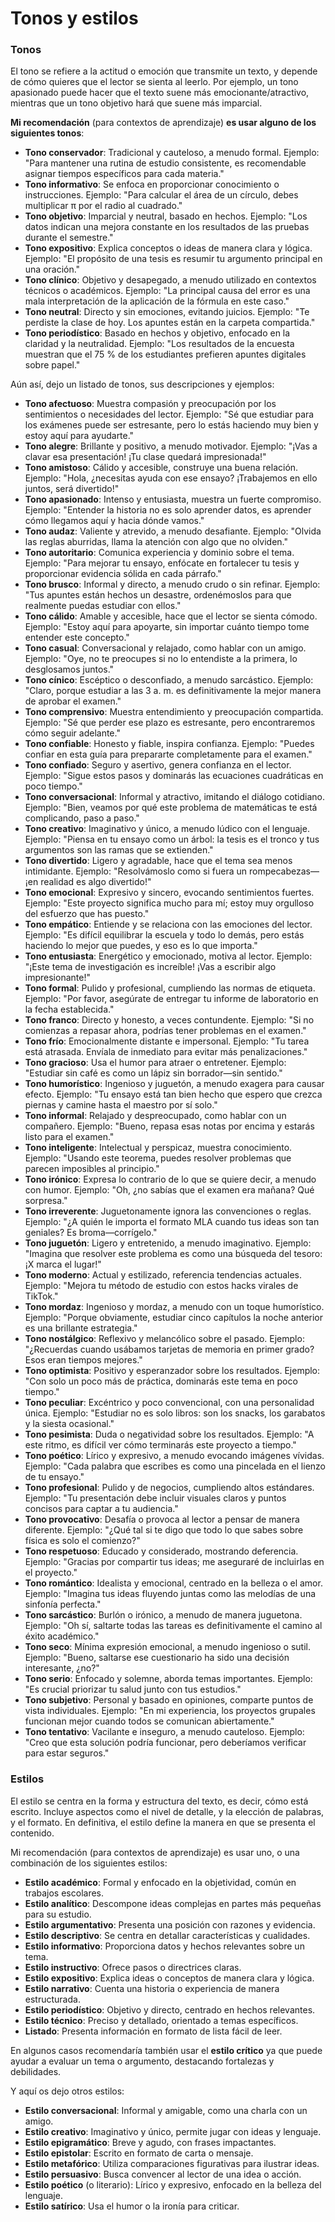 # Tonos y estilos

### Tonos

El tono se refiere a la actitud o emoción que transmite un texto, y depende de cómo quieres que el lector se sienta al leerlo. Por ejemplo, un tono apasionado puede hacer que el texto suene más emocionante/atractivo, mientras que un tono objetivo hará que suene más imparcial.

**Mi recomendación** (para contextos de aprendizaje) **es usar alguno de los siguientes tonos**: 

* **Tono conservador**: Tradicional y cauteloso, a menudo formal. Ejemplo: "Para mantener una rutina de estudio consistente, es recomendable asignar tiempos específicos para cada materia."
* **Tono informativo**: Se enfoca en proporcionar conocimiento o instrucciones. Ejemplo: "Para calcular el área de un círculo, debes multiplicar π por el radio al cuadrado."
* **Tono objetivo**: Imparcial y neutral, basado en hechos. Ejemplo: "Los datos indican una mejora constante en los resultados de las pruebas durante el semestre."
* **Tono expositivo**: Explica conceptos o ideas de manera clara y lógica. Ejemplo: "El propósito de una tesis es resumir tu argumento principal en una oración."
* **Tono clínico**: Objetivo y desapegado, a menudo utilizado en contextos técnicos o académicos. Ejemplo: "La principal causa del error es una mala interpretación de la aplicación de la fórmula en este caso."
* **Tono neutral**: Directo y sin emociones, evitando juicios. Ejemplo: "Te perdiste la clase de hoy. Los apuntes están en la carpeta compartida."
* **Tono periodístico**: Basado en hechos y objetivo, enfocado en la claridad y la neutralidad. Ejemplo: "Los resultados de la encuesta muestran que el 75 % de los estudiantes prefieren apuntes digitales sobre papel."

Aún así, dejo un listado de tonos, sus descripciones y ejemplos:

* **Tono afectuoso**: Muestra compasión y preocupación por los sentimientos o necesidades del lector. Ejemplo: "Sé que estudiar para los exámenes puede ser estresante, pero lo estás haciendo muy bien y estoy aquí para ayudarte."
* **Tono alegre**: Brillante y positivo, a menudo motivador. Ejemplo: "¡Vas a clavar esa presentación! ¡Tu clase quedará impresionada!"
* **Tono amistoso**: Cálido y accesible, construye una buena relación. Ejemplo: "Hola, ¿necesitas ayuda con ese ensayo? ¡Trabajemos en ello juntos, será divertido!"
* **Tono apasionado**: Intenso y entusiasta, muestra un fuerte compromiso. Ejemplo: "Entender la historia no es solo aprender datos, es aprender cómo llegamos aquí y hacia dónde vamos."
* **Tono audaz**: Valiente y atrevido, a menudo desafiante. Ejemplo: "Olvida las reglas aburridas, llama la atención con algo que no olviden."
* **Tono autoritario**: Comunica experiencia y dominio sobre el tema. Ejemplo: "Para mejorar tu ensayo, enfócate en fortalecer tu tesis y proporcionar evidencia sólida en cada párrafo."
* **Tono brusco**: Informal y directo, a menudo crudo o sin refinar. Ejemplo: "Tus apuntes están hechos un desastre, ordenémoslos para que realmente puedas estudiar con ellos."
* **Tono cálido**: Amable y accesible, hace que el lector se sienta cómodo. Ejemplo: "Estoy aquí para apoyarte, sin importar cuánto tiempo tome entender este concepto."
* **Tono casual**: Conversacional y relajado, como hablar con un amigo. Ejemplo: "Oye, no te preocupes si no lo entendiste a la primera, lo desglosamos juntos."
* **Tono cínico**: Escéptico o desconfiado, a menudo sarcástico. Ejemplo: "Claro, porque estudiar a las 3 a. m. es definitivamente la mejor manera de aprobar el examen."
* **Tono comprensivo**: Muestra entendimiento y preocupación compartida. Ejemplo: "Sé que perder ese plazo es estresante, pero encontraremos cómo seguir adelante."
* **Tono confiable**: Honesto y fiable, inspira confianza. Ejemplo: "Puedes confiar en esta guía para prepararte completamente para el examen."
* **Tono confiado**: Seguro y asertivo, genera confianza en el lector. Ejemplo: "Sigue estos pasos y dominarás las ecuaciones cuadráticas en poco tiempo."
* **Tono conversacional**: Informal y atractivo, imitando el diálogo cotidiano. Ejemplo: "Bien, veamos por qué este problema de matemáticas te está complicando, paso a paso."
* **Tono creativo**: Imaginativo y único, a menudo lúdico con el lenguaje. Ejemplo: "Piensa en tu ensayo como un árbol: la tesis es el tronco y tus argumentos son las ramas que se extienden."
* **Tono divertido**: Ligero y agradable, hace que el tema sea menos intimidante. Ejemplo: "Resolvámoslo como si fuera un rompecabezas—¡en realidad es algo divertido!"
* **Tono emocional**: Expresivo y sincero, evocando sentimientos fuertes. Ejemplo: "Este proyecto significa mucho para mí; estoy muy orgulloso del esfuerzo que has puesto."
* **Tono empático**: Entiende y se relaciona con las emociones del lector. Ejemplo: "Es difícil equilibrar la escuela y todo lo demás, pero estás haciendo lo mejor que puedes, y eso es lo que importa."
* **Tono entusiasta**: Energético y emocionado, motiva al lector. Ejemplo: "¡Este tema de investigación es increíble! ¡Vas a escribir algo impresionante!"
* **Tono formal**: Pulido y profesional, cumpliendo las normas de etiqueta. Ejemplo: "Por favor, asegúrate de entregar tu informe de laboratorio en la fecha establecida."
* **Tono franco**: Directo y honesto, a veces contundente. Ejemplo: "Si no comienzas a repasar ahora, podrías tener problemas en el examen."
* **Tono frío**: Emocionalmente distante e impersonal. Ejemplo: "Tu tarea está atrasada. Envíala de inmediato para evitar más penalizaciones."
* **Tono gracioso**: Usa el humor para atraer o entretener. Ejemplo: "Estudiar sin café es como un lápiz sin borrador—sin sentido."
* **Tono humorístico**: Ingenioso y juguetón, a menudo exagera para causar efecto. Ejemplo: "Tu ensayo está tan bien hecho que espero que crezca piernas y camine hasta el maestro por sí solo."
* **Tono informal**: Relajado y despreocupado, como hablar con un compañero. Ejemplo: "Bueno, repasa esas notas por encima y estarás listo para el examen."
* **Tono inteligente**: Intelectual y perspicaz, muestra conocimiento. Ejemplo: "Usando este teorema, puedes resolver problemas que parecen imposibles al principio."
* **Tono irónico**: Expresa lo contrario de lo que se quiere decir, a menudo con humor. Ejemplo: "Oh, ¿no sabías que el examen era mañana? Qué sorpresa."
* **Tono irreverente**: Juguetonamente ignora las convenciones o reglas. Ejemplo: "¿A quién le importa el formato MLA cuando tus ideas son tan geniales? Es broma—corrígelo."
* **Tono juguetón**: Ligero y entretenido, a menudo imaginativo. Ejemplo: "Imagina que resolver este problema es como una búsqueda del tesoro: ¡X marca el lugar!"
* **Tono moderno**: Actual y estilizado, referencia tendencias actuales. Ejemplo: "Mejora tu método de estudio con estos hacks virales de TikTok."
* **Tono mordaz**: Ingenioso y mordaz, a menudo con un toque humorístico. Ejemplo: "Porque obviamente, estudiar cinco capítulos la noche anterior es una brillante estrategia."
* **Tono nostálgico**: Reflexivo y melancólico sobre el pasado. Ejemplo: "¿Recuerdas cuando usábamos tarjetas de memoria en primer grado? Esos eran tiempos mejores."
* **Tono optimista**: Positivo y esperanzador sobre los resultados. Ejemplo: "Con solo un poco más de práctica, dominarás este tema en poco tiempo."
* **Tono peculiar**: Excéntrico y poco convencional, con una personalidad única. Ejemplo: "Estudiar no es solo libros: son los snacks, los garabatos y la siesta ocasional."
* **Tono pesimista**: Duda o negatividad sobre los resultados. Ejemplo: "A este ritmo, es difícil ver cómo terminarás este proyecto a tiempo."
* **Tono poético**: Lírico y expresivo, a menudo evocando imágenes vívidas. Ejemplo: "Cada palabra que escribes es como una pincelada en el lienzo de tu ensayo."
* **Tono profesional**: Pulido y de negocios, cumpliendo altos estándares. Ejemplo: "Tu presentación debe incluir visuales claros y puntos concisos para captar a tu audiencia."
* **Tono provocativo**: Desafía o provoca al lector a pensar de manera diferente. Ejemplo: "¿Qué tal si te digo que todo lo que sabes sobre física es solo el comienzo?"
* **Tono respetuoso**: Educado y considerado, mostrando deferencia. Ejemplo: "Gracias por compartir tus ideas; me aseguraré de incluirlas en el proyecto."
* **Tono romántico**: Idealista y emocional, centrado en la belleza o el amor. Ejemplo: "Imagina tus ideas fluyendo juntas como las melodías de una sinfonía perfecta."
* **Tono sarcástico**: Burlón o irónico, a menudo de manera juguetona. Ejemplo: "Oh sí, saltarte todas las tareas es definitivamente el camino al éxito académico."
* **Tono seco**: Mínima expresión emocional, a menudo ingenioso o sutil. Ejemplo: "Bueno, saltarse ese cuestionario ha sido una decisión interesante, ¿no?"
* **Tono serio**: Enfocado y solemne, aborda temas importantes. Ejemplo: "Es crucial priorizar tu salud junto con tus estudios."
* **Tono subjetivo**: Personal y basado en opiniones, comparte puntos de vista individuales. Ejemplo: "En mi experiencia, los proyectos grupales funcionan mejor cuando todos se comunican abiertamente."
* **Tono tentativo**: Vacilante e inseguro, a menudo cauteloso. Ejemplo: "Creo que esta solución podría funcionar, pero deberíamos verificar para estar seguros."

### Estilos

El estilo se centra en la forma y estructura del texto, es decir, cómo está escrito. Incluye aspectos como el nivel de detalle, y la elección de palabras, y el formato. En definitiva, el estilo define la manera en que se presenta el contenido.

Mi recomendación (para contextos de aprendizaje) es usar uno, o una combinación de los siguientes estilos:  

* **Estilo académico**: Formal y enfocado en la objetividad, común en trabajos escolares.
* **Estilo analítico**: Descompone ideas complejas en partes más pequeñas para su estudio. 
* **Estilo argumentativo**: Presenta una posición con razones y evidencia.
* **Estilo descriptivo**: Se centra en detallar características y cualidades.
* **Estilo informativo**: Proporciona datos y hechos relevantes sobre un tema.
* **Estilo instructivo**: Ofrece pasos o directrices claras.
* **Estilo expositivo**: Explica ideas o conceptos de manera clara y lógica.
* **Estilo narrativo**: Cuenta una historia o experiencia de manera estructurada.
* **Estilo periodístico**: Objetivo y directo, centrado en hechos relevantes.
* **Estilo técnico**: Preciso y detallado, orientado a temas específicos.
* **Listado**: Presenta información en formato de lista fácil de leer. 

En algunos casos recomendaría también usar el **estilo crítico** ya que puede ayudar a evaluar un tema o argumento, destacando fortalezas y debilidades.

Y aquí os dejo otros estilos:

* **Estilo conversacional**: Informal y amigable, como una charla con un amigo.
* **Estilo creativo**: Imaginativo y único, permite jugar con ideas y lenguaje.
* **Estilo epigramático**: Breve y agudo, con frases impactantes.
* **Estilo epistolar**: Escrito en formato de carta o mensaje.
* **Estilo metafórico**: Utiliza comparaciones figurativas para ilustrar ideas.
* **Estilo persuasivo**: Busca convencer al lector de una idea o acción.
* **Estilo poético** (o literario): Lírico y expresivo, enfocado en la belleza del lenguaje.
* **Estilo satírico**: Usa el humor o la ironía para criticar. 